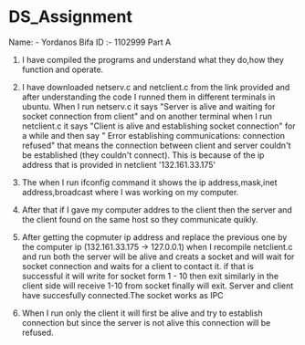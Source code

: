 # DS_Assignment
Name: - Yordanos Bifa
ID :- 1102999
Part A 
1) I have compiled the programs and understand what they do,how they function and operate.

2) I have downloaded netserv.c and netclient.c from the link provided and after understanding the code I runned them in different terminals in ubuntu. When I run netserv.c it says "Server is alive and waiting for socket connection from client" and on another terminal when I run netclient.c it says "Client is alive and establishing socket connection" for a while and then say " Error establishing communications: connection refused" that means the connection between client and server couldn't be established (they couldn't connect). This is because of the ip address that is provided in netclient '132.161.33.175'
  
3) The when I run ifconfig command it shows the ip address,mask,inet address,broadcast where I was working on my computer.
  
4) After that if I gave my computer addres to the client then the server and the client found on the same host so they communicate quikly.

5) After getting the copmuter ip address and replace the previous one by the computer ip (132.161.33.175 -> 127.0.0.1) when I recompile netclient.c and run both the server will be alive and creats a socket and will wait for socket connection and waits for a client to contact it.  if that is successful it will write for socket form 1 - 10 then exit similarly in the client side will receive 1-10 from socket finally will exit. Server and client have succesfully connected.The socket works as IPC
 
 6) When I run only the client it will first be alive and try to establish connection but since the server is not alive this connection will be refused.
  
